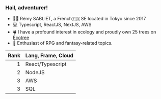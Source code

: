 
### Hail, adventurer!

* 👦🏻 Rémy SABLIET, a French🇫🇷 SE located in Tokyo since 2017 
* 💻 Typescript, ReactJS, NextJS, AWS 
* 🍀 I have a profound interest in ecology and proudly own 25 trees on [Ecotree](https://ecotree.green/) 
* 🔮 Enthusiast of RPG and fantasy-related topics. 





| Rank | Lang, Frame, Cloud |
|-----:|--------------------|
|     1|  React/Typescript  |
|     2|  NodeJS            |
|     3|  AWS               |
|     3|  SQL               |

